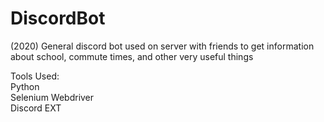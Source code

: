 # DiscordBot
(2020) General discord bot used on server with friends to get information about school, commute times, and other very useful things

Tools Used:  
Python  
Selenium Webdriver  
Discord EXT



